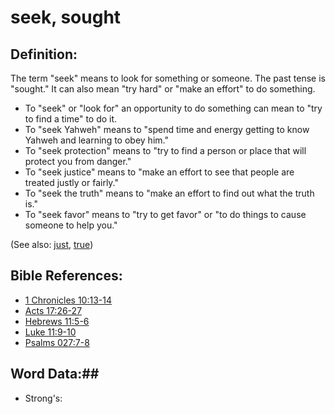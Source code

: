# seek, sought #

## Definition: ##

The term "seek" means to look for something or someone. The past tense is "sought." It can also mean "try hard" or "make an effort" to do something.

* To "seek" or "look for" an opportunity to do something can mean  to "try to find a time" to do it.
* To "seek Yahweh" means to "spend time and energy getting to know Yahweh and learning to obey him."
* To "seek protection" means to "try to find a person or place that will protect you from danger."
* To "seek justice" means to "make an effort to see that people are treated justly or fairly."
* To "seek the truth" means to "make an effort to find out what the truth is."
* To "seek favor" means to "try to get favor" or "to do things to cause someone to help you."

(See also: [just](../kt/justice.md), [true](../kt/true.md))

## Bible References: ##

* [1 Chronicles 10:13-14](rc://en/tn/help/1ch/10/13)
* [Acts 17:26-27](rc://en/tn/help/act/17/26)
* [Hebrews 11:5-6](rc://en/tn/help/heb/11/05)
* [Luke 11:9-10](rc://en/tn/help/luk/11/09)
* [Psalms 027:7-8](rc://en/tn/help/psa/027/007)

## Word Data:##

* Strong's: 

